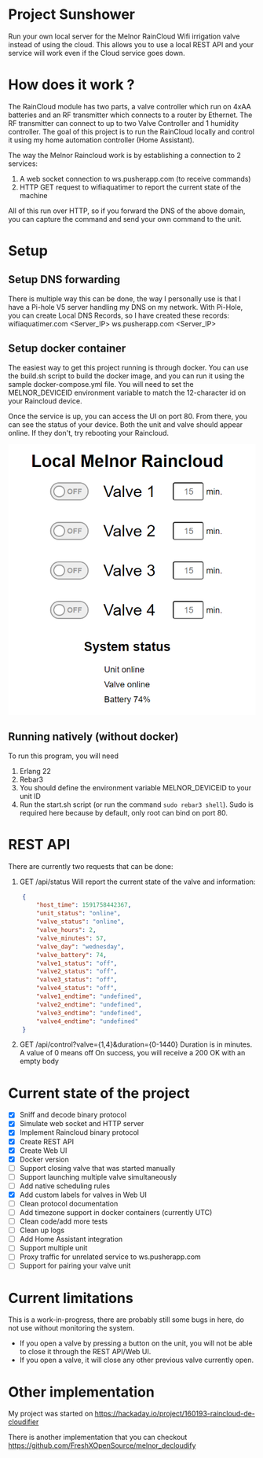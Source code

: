 # Project Sunshower

Run your own local server for the Melnor RainCloud Wifi irrigation valve instead of using the cloud. This allows you to use a local REST API and your service will work even if the Cloud service goes down.

# How does it work ?
The RainCloud module has two parts, a valve controller which run on 4xAA batteries and an RF transmitter which connects to a router by Ethernet. The RF transmitter can connect to up to two Valve Controller and 1 humidity controller. The goal of this project is to run the RainCloud locally and control it using my home automation controller (Home Assistant).

The way the Melnor Raincloud work is by establishing a connection to 2 services:
1) A web socket connection to ws.pusherapp.com (to receive commands)
2) HTTP GET request to wifiaquatimer to report the current state of the machine

All of this run over HTTP, so if you forward the DNS of the above domain, you can capture the command and send your own command to the unit.


# Setup
## Setup DNS forwarding
There is multiple way this can be done, the way I personally use is that I have a Pi-hole V5 server handling my DNS on my network. With Pi-Hole, you can create Local DNS Records, so I have created these records:
wifiaquatimer.com  <Server_IP>
ws.pusherapp.com <Server_IP>

## Setup docker container
The easiest way to get this project running is through docker. You can use the build.sh script to build the docker image, and you can run it using the sample docker-compose.yml file. You will need to set the MELNOR_DEVICEID environment variable to match the 12-character id on your Raincloud device.


Once the service is up, you can access the UI on port 80. From there, you can see the status of your device. Both the unit and valve should appear online. If they don't, try rebooting your Raincloud.


![Web UI](doc/webui.png)

## Running natively (without docker)
To run this program, you will need
1) Erlang 22
2) Rebar3
3) You should define the environment variable MELNOR_DEVICEID to your unit ID
4) Run the start.sh script (or run the command `sudo rebar3 shell`). Sudo is required here because by default, only root can bind on port 80.


# REST API
There are currently two requests that can be done:
1) GET /api/status
Will report the current state of the valve and information:
```json
    {
        "host_time": 1591758442367,
        "unit_status": "online",
        "valve_status": "online",
        "valve_hours": 2,
        "valve_minutes": 57,
        "valve_day": "wednesday",
        "valve_battery": 74,
        "valve1_status": "off",
        "valve2_status": "off",
        "valve3_status": "off",
        "valve4_status": "off",
        "valve1_endtime": "undefined",
        "valve2_endtime": "undefined",
        "valve3_endtime": "undefined",
        "valve4_endtime": "undefined"
    }
```

2) GET /api/control?valve={1,4}&duration={0-1440}
Duration is in minutes. A value of 0 means off
On success, you will receive a 200 OK with an empty body

# Current state of the project
* [x] Sniff and decode binary protocol
* [x] Simulate web socket and HTTP server
* [x] Implement Raincloud binary protocol
* [x] Create REST API
* [x] Create Web UI
* [x] Docker version
* [ ] Support closing valve that was started manually
* [ ] Support launching multiple valve simultaneously
* [ ] Add native scheduling rules
* [x] Add custom labels for valves in Web UI
* [ ] Clean protocol documentation
* [ ] Add timezone support in docker containers (currently UTC)
* [ ] Clean code/add more tests
* [ ] Clean up logs
* [ ] Add Home Assistant integration
* [ ] Support multiple unit
* [ ] Proxy traffic for unrelated service to ws.pusherapp.com
* [ ] Support for pairing your valve unit

# Current limitations
This is a work-in-progress, there are probably still some bugs in here, do not use without monitoring the system.
- If you open a valve by pressing a button on the unit, you will not be able to close it through the REST API/Web UI.
- If you open a valve, it will close any other previous valve currently open.


# Other implementation
My project was started on https://hackaday.io/project/160193-raincloud-de-cloudifier

There is another implementation that you can checkout https://github.com/FreshXOpenSource/melnor_decloudify
